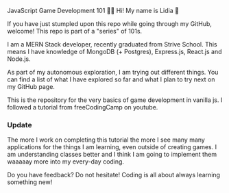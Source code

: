 JavaScript Game Development 101 🧑‍🔬
Hi! My name is Lidia 👋

If you have just stumpled upon this repo while going through my GitHub, welcome! 
This repo is part of a "series" of 101s. 

I am a MERN Stack developer, recently graduated from Strive School. This means I have knowledge of MongoDB (+ Postgres), Express.js, React.js and Node.js.

As part of my autonomous exploration, I am trying out different things. You can find a list of what I have explored so far and what I plan to try next on my GitHub page. 

This is the repository for the very basics of game development in vanilla js. I followed a tutorial from freeCodingCamp on youtube. 

### Update

The more I work on completing this tutorial the more I see many many applications for the things I am learning, even outside of creating games. I am understanding classes better and I think I am going to implement them waaaaay more into my every-day coding. 

Do you have feedback? Do not hesitate! Coding is all about always learning something new!